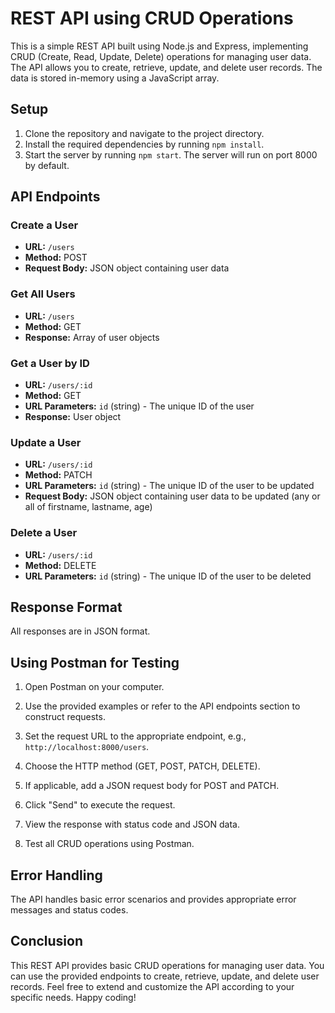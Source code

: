 # REST API using CRUD Operations

This is a simple REST API built using Node.js and Express, implementing CRUD (Create, Read, Update, Delete) operations for managing user data. The API allows you to create, retrieve, update, and delete user records. The data is stored in-memory using a JavaScript array.

## Setup

1. Clone the repository and navigate to the project directory.
2. Install the required dependencies by running `npm install`.
3. Start the server by running `npm start`. The server will run on port 8000 by default.

## API Endpoints

### Create a User

- **URL:** `/users`
- **Method:** POST
- **Request Body:** JSON object containing user data

### Get All Users

- **URL:** `/users`
- **Method:** GET
- **Response:** Array of user objects

### Get a User by ID

- **URL:** `/users/:id`
- **Method:** GET
- **URL Parameters:** `id` (string) - The unique ID of the user
- **Response:** User object

### Update a User

- **URL:** `/users/:id`
- **Method:** PATCH
- **URL Parameters:** `id` (string) - The unique ID of the user to be updated
- **Request Body:** JSON object containing user data to be updated (any or all of firstname, lastname, age)

### Delete a User

- **URL:** `/users/:id`
- **Method:** DELETE
- **URL Parameters:** `id` (string) - The unique ID of the user to be deleted

## Response Format

All responses are in JSON format.

## Using Postman for Testing

1. Open Postman on your computer.

2. Use the provided examples or refer to the API endpoints section to construct requests.

3. Set the request URL to the appropriate endpoint, e.g., `http://localhost:8000/users`.

4. Choose the HTTP method (GET, POST, PATCH, DELETE).

5. If applicable, add a JSON request body for POST and PATCH.

6. Click "Send" to execute the request.

7. View the response with status code and JSON data.

8. Test all CRUD operations using Postman.

## Error Handling

The API handles basic error scenarios and provides appropriate error messages and status codes.


## Conclusion

This REST API provides basic CRUD operations for managing user data. You can use the provided endpoints to create, retrieve, update, and delete user records. Feel free to extend and customize the API according to your specific needs. Happy coding!

